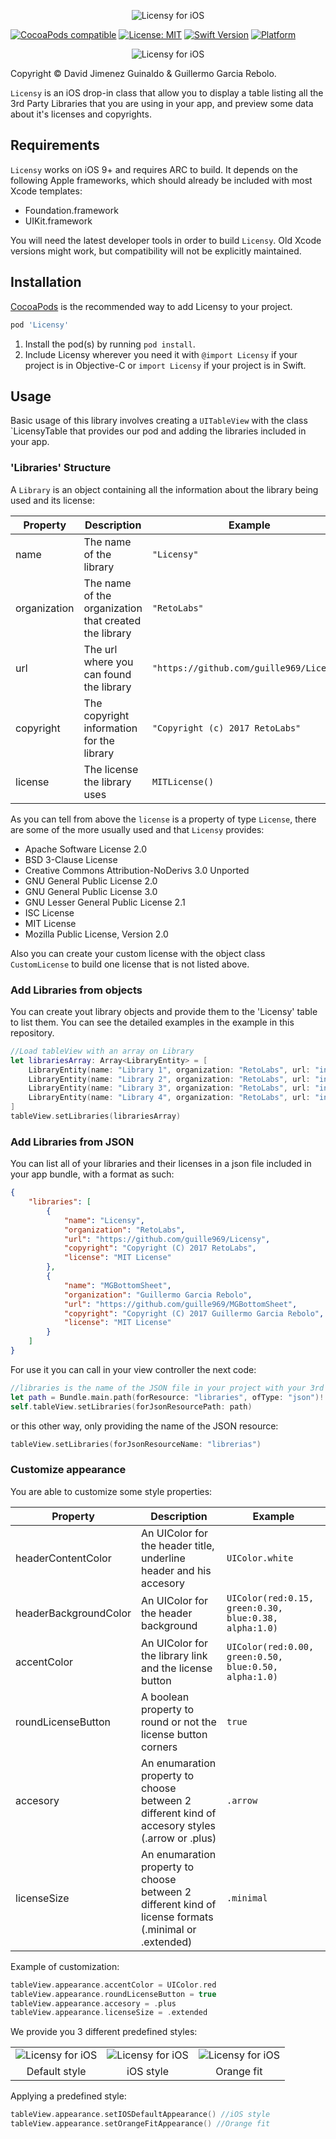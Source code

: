 <p align="center">
<img src="readme-resources/logo.png" style="max-height: 300px;" alt="Licensy for iOS">
</p>



[![CocoaPods compatible](https://img.shields.io/cocoapods/v/Licensy.svg?style=flat)](https://cocoapods.org/pods/Licensy) [![License: MIT](https://img.shields.io/cocoapods/l/Licensy.svg?style=flat)](http://opensource.org/licenses/MIT) [![Swift Version](https://img.shields.io/badge/Swift-3.0.2-orange.svg?style=flat)](https://developer.apple.com/swift/) [![Platform](https://img.shields.io/badge/platform-iOS-lightgrey.svg)](https://developer.apple.com/ios/)



<p align="center">
<img src="readme-resources/example.gif" style="max-height: 569px;" alt="Licensy for iOS">
</p>

Copyright © David Jimenez Guinaldo & Guillermo Garcia Rebolo.

`Licensy` is an iOS drop-in class that allow you to display a table listing all the 3rd Party Libraries that you are using in your app, and preview some data about it's licenses and copyrights.

## Requirements

`Licensy` works on iOS 9+ and requires ARC to build. It depends on the following Apple frameworks, which should already be included with most Xcode templates:

* Foundation.framework
* UIKit.framework

You will need the latest developer tools in order to build `Licensy`. Old Xcode versions might work, but compatibility will not be explicitly maintained.

## Installation

[CocoaPods](http://cocoapods.org) is the recommended way to add Licensy to your project.

```ruby
pod 'Licensy'
```
1. Install the pod(s) by running `pod install`.
2. Include Licensy wherever you need it with `@import Licensy` if your project is in Objective-C or `import Licensy` if your project is in Swift.

## Usage
Basic usage of this library involves creating a `UITableView` with the class `LicensyTable that provides our pod and adding the libraries included in your app.

### 'Libraries' Structure
A `Library` is an object containing all the information about the library being used and its license:

 Property | Description | Example
 -------- | ----------- | -------
 name | The name of the library | `"Licensy"`
 organization | The name of the organization that created the library | `"RetoLabs"`
 url | The url where you can found the library | `"https://github.com/guille969/Licensy"`
 copyright | The copyright information for the library | `"Copyright (c) 2017 RetoLabs"`
 license | The license the library uses | `MITLicense()`

 As you can tell from above the `license` is a property of type `License`, there are some of the more usually used and that `Licensy` provides:

 - Apache Software License 2.0
 - BSD 3-Clause License
 - Creative Commons Attribution-NoDerivs 3.0 Unported
 - GNU General Public License 2.0
 - GNU General Public License 3.0
 - GNU Lesser General Public License 2.1
 - ISC License
 - MIT License
 - Mozilla Public License, Version 2.0

Also you can create your custom license with the object class `CustomLicense` to build one license that is not listed above.

### Add Libraries from objects

You can create yout library objects and provide them to the 'Licensy' table to list them.
You can see the detailed examples in the example in this repository.

``` swift
//Load tableView with an array on Library
let librariesArray: Array<LibraryEntity> = [
    LibraryEntity(name: "Library 1", organization: "RetoLabs", url: "info@github.com", copyright: "Guillermo Garcia Rebolo", license: MITLicense()),
    LibraryEntity(name: "Library 2", organization: "RetoLabs", url: "info@github.com", copyright: "David Jiménez Guinaldo", license: ApacheSoftwareLicense20()),
    LibraryEntity(name: "Library 3", organization: "RetoLabs", url: "info@github.com", copyright: "Guillermo Garcia Rebolo", license: GnuGeneralPublicLicense30()),
    LibraryEntity(name: "Library 4", organization: "RetoLabs", url: "info@github.com", copyright: "David Jiménez Guinaldo", license: GnuGeneralPublicLicense30())
]
tableView.setLibraries(librariesArray)
```


### Add Libraries from JSON
You can list all of your libraries and their licenses in a json file included in your app bundle, with a format as such:

``` json
{
    "libraries": [
        {
            "name": "Licensy",
            "organization": "RetoLabs",
            "url": "https://github.com/guille969/Licensy",
            "copyright": "Copyright (C) 2017 RetoLabs",
            "license": "MIT License"
        },
        {
            "name": "MGBottomSheet",
            "organization": "Guillermo Garcia Rebolo",
            "url": "https://github.com/guille969/MGBottomSheet",
            "copyright": "Copyright (C) 2017 Guillermo Garcia Rebolo",
            "license": "MIT License"
        }
    ]
}
```
For use it you can call in your view controller the next code:

```swift
//libraries is the name of the JSON file in your project with your 3rd Party libraries
let path = Bundle.main.path(forResource: "libraries", ofType: "json")!
self.tableView.setLibraries(forJsonResourcePath: path)
```

or this other way, only providing the name of the JSON resource:

```swift
tableView.setLibraries(forJsonResourceName: "librerias")
```

### Customize appearance
You are able to customize some style properties:

 Property | Description | Example
 -------- | ----------- | -------
 headerContentColor | An UIColor for the header title, underline header and his accesory | `UIColor.white`
 headerBackgroundColor | An UIColor for the header background | `UIColor(red:0.15, green:0.30, blue:0.38, alpha:1.0)`
 accentColor | An UIColor for the library link and the license button | `UIColor(red:0.00, green:0.50, blue:0.50, alpha:1.0)`
 roundLicenseButton | A boolean property to round or not the license button corners | `true`
 accesory | An enumaration property to choose between 2 different kind of accesory styles (.arrow or .plus) | `.arrow`
 licenseSize | An enumaration property to choose between 2 different kind of license formats (.minimal or .extended) | `.minimal`

 Example of customization: 

``` swift
tableView.appearance.accentColor = UIColor.red
tableView.appearance.roundLicenseButton = true
tableView.appearance.accesory = .plus
tableView.appearance.licenseSize = .extended
```

We provide you 3 different predefined styles:

<table align="center", cellpadding=10>
<tr>
   <td><img src="readme-resources/default-style.png" style="max-height: 1100px;" alt="Licensy for iOS"></td>
    <td><img src="readme-resources/ios-style.png" style="max-height: 1100px;" alt="Licensy for iOS"></td>
    <td><img src="readme-resources/orangefit-style.png" style="max-height: 1100px;" alt="Licensy for iOS"></td>
  </tr>
  <tr>
       <td align="center">Default style</td>
       <td align="center">iOS style</td>
       <td align="center">Orange fit</td>
  </tr>
</table>


 Applying a predefined style: 

 ``` swift
 tableView.appearance.setIOSDefaultAppearance() //iOS style
 tableView.appearance.setOrangeFitAppearance() //Orange fit
 ```



